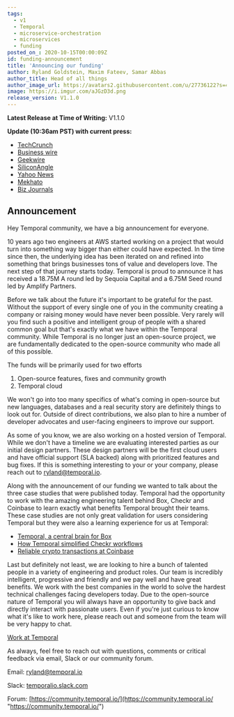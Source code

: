 ```yaml
---
tags:
  - v1
  - Temporal
  - microservice-orchestration
  - microservices
  - funding
posted_on_: 2020-10-15T00:00:09Z
id: funding-announcement
title: 'Announcing our funding'
author: Ryland Goldstein, Maxim Fateev, Samar Abbas
author_title: Head of all things
author_image_url: https://avatars2.githubusercontent.com/u/27736122?s=460&u=7b6a3e58ec7ed715│       7f23f51e91a2f4cd2028d606&v=4
image: https://i.imgur.com/aJGzD3d.png
release_version: V1.1.0
---
```


<!--truncate-->

**Latest Release at Time of Writing:** V1.1.0

**Update (10:36am PST) with current press:**
* [TechCrunch](https://techcrunch.com/2020/10/15/temporal-raises-18-75m-for-its-microservices-orchestration-platform/)
* [Business wire](https://www.businesswire.com/news/home/20201015005371/en/Temporal-Raises-18.75M-Series-A-Increases-Total-Raised-to-25.5M)
* [Geekwire](https://www.geekwire.com/2020/aws-microsoft-uber-engineering-vets-raise-20m-top-vcs-seattle-startup-temporal/)
* [SiliconAngle](https://siliconangle.com/2020/10/15/temporals-microservices-orchestrator-nets-startup-18-75m/)
* [Yahoo News](https://au.news.yahoo.com/temporal-raises-18-75m-series-160000059.html)
* [Mekhato](https://mekhato.com/aws-microsoft-uber-engineering-vets-raise-20m-from-top-vcs-for-seattle-startup-temporal/)
* [Biz Journals](https://www.bizjournals.com/seattle/news/2020/10/15/temporal-series-a-madrona-sequoia-seattle-tech.html)

## Announcement

Hey Temporal community, we have a big announcement for everyone. 

10 years ago two engineers at AWS started working on a project that would turn into something way bigger than either could have expected. In the time since then, the underlying idea has been iterated on and refined into something that brings businesses tons of value and developers love. The next step of that journey starts today. Temporal is proud to announce it has received a 18.75M A round led by Sequoia Capital and a 6.75M Seed round led by Amplify Partners.

Before we talk about the future it's important to be grateful for the past. Without the support of every single one of you in the community creating a company or raising money would have never been possible. Very rarely will you find such a positive and intelligent group of people with a shared common goal but that's exactly what we have within the Temporal community. While Temporal is no longer just an open-source project, we are fundamentally dedicated to the open-source community who made all of this possible.

The funds will be primarily used for two efforts

1. Open-source features, fixes and community growth 
2. Temporal cloud

We won't go into too many specifics of what's coming in open-source but new languages, databases and a real security story are definitely things to look out for. Outside of direct contributions, we also plan to hire a number of developer advocates and user-facing engineers to improve our support. 

As some of you know, we are also working on a hosted version of Temporal. While we don't have a timeline we are evaluating interested parties as our initial design partners. These design partners will be the first cloud users and have official support (SLA backed) along with prioritized features and bug fixes. If this is something interesting to your or your company, please reach out to ryland@temporal.io.

Along with the announcement of our funding we wanted to talk about the three case studies that were published today. Temporal had the opportunity to work with the amazing engineering talent behind Box, Checkr and Coinbase to learn exactly what benefits Temporal brought their teams. These case studies are not only great validation for users considering Temporal but they were also a learning experience for us at Temporal:

- [Temporal, a central brain for Box](./2020-10-15-temporal-a-central-brain-for-box.md)
- [How Temporal simplified Checkr workflows](./2020-10-15-how-temporal-simplified-checkr-workflows.md)
- [Reliable crypto transactions at Coinbase](./2020-10-15-reliable-crypto-transactions-at-coinbase.md)

Last but definitely not least, we are looking to hire a bunch of talented people in a variety of engineering and product roles. Our team is incredibly intelligent, progressive and friendly and we pay well and have great benefits. We work with the best companies in the world to solve the hardest technical challenges facing developers today. Due to the open-source nature of Temporal you will always have an opportunity to give back and directly interact with passionate users. Even if you're just curious to know what it's like to work here, please reach out and someone from the team will be very happy to chat.

[Work at Temporal](https://jobs.lever.co/temporal)

As always, feel free to reach out with questions, comments or critical feedback via email, Slack or our community forum.

Email: [ryland@temporal.io](mailto:ryland@temporal.io)

Slack: [temporalio.slack.com](http://temporalio.slack.com/)

Forum: [https://community.temporal.io/](https://community.temporal.io/ "https://community.temporal.io/")
